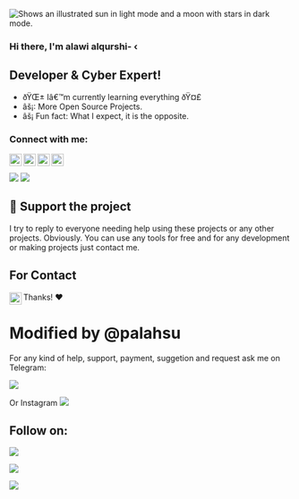 <picture> <source media="(prefers-color-scheme: dark)" srcset="https://graph.org/file/d1d31a56f7833013cf42b.jpg"> <source media="(prefers-color-scheme: light)" srcset="https://graph.org/file/d1d31a56f7833013cf42b.jpg"> <img alt="Shows an illustrated sun in light mode and a moon with stars in dark mode." src="https://user-images.githubusercontent.com/25423296/163456779-a8556205-d0a5-45e2-ac17-42d089e3c3f8.png"> </picture>
### Hi there, I'm alawi alqurshi- ‹

## Developer & Cyber Expert!

- ðŸŒ± Iâ€™m currently learning everything ðŸ¤£
- âš¡: More Open Source Projects.
- âš¡ Fun fact: What I expect, it is the opposite.



### Connect with me:

[<img align="left" alt="palahsu | YouTube" width="22px" src="https://cdn.jsdelivr.net/npm/simple-icons@v3/icons/youtube.svg" />][youtube]
[<img align="left" alt="palahsu | Gmail" width="22px" src="https://cdn.jsdelivr.net/npm/simple-icons@v3/icons/gmail.svg" />][gmail]
[<img align="left" alt="palahsu | LinkedIn" width="22px" src="https://cdn.jsdelivr.net/npm/simple-icons@v3/icons/linkedin.svg" />][linkedin]
[<img align="left" alt="palahsu | Telegram" width="22px" src="https://cdn.jsdelivr.net/npm/simple-icons@v3/icons/telegram.svg" />][telegram]

<br />
<br />


<img src = "https://github-readme-stats.vercel.app/api?username=palahsu&&show_icons=true&title_color=ffffff&icon_color=bb2acf&text_color=daf7dc&bg_color=151515">
<img src = "https://github-readme-stats.vercel.app/api/top-langs/?username=palahsu&langs_count=8&theme=blue-green">

## :sparkling_heart: Support the project

I try to reply to everyone needing help using these projects or any other projects. Obviously. 
You can use any tools for free and for any development or making projects just contact me.

## For Contact

[<img align="left" alt="palahsu | YouTube" width="22px" src="https://cdn.jsdelivr.net/npm/simple-icons@v3/icons/gmail.svg" />][gmail]


Thanks! :heart:

</details>

[website]: https://palashgamertechnique.blogspot.com
[Instagram]: https://Instagram.com/uxxki
[gmail]: https://alawialqurshi@gmail.com
[youtube]: https://www.youtube.com/channel/AW_CODE
[linkedin]: https://linkedin.com/in/
[telegram]: https://t.me/ALAWE1

# Modified by @palahsu

For any kind of help, support, payment, suggetion and request ask me on Telegram:

<a href="https://t.me/AWCODE3"><img src="https://img.shields.io/badge/Telegram-Group%20Telegram%20Join-red.svg?logo=telegram"></a>

Or Instagram <a href="https://www.Instagram.com/aduri.knox01/"><img src="https://img.shields.io/badge/Instagram-Follow%20on%20Instagram-red.svg?logo=Instagram"></a>

## Follow on:
<p align="left">
<a href="https://github.com/alawialqurshi"><img src="https://img.shields.io/badge/GitHub-Follow%20on%20GitHub-inactive.svg?logo=github"></a>
</p><p align="left">
<a href="https://www.Instagram.com/aduri.knox01/"><img src="https://img.shields.io/badge/Instagram-Follow%20on%20Instagram-red.svg?logo=Instagram"></a>
</p><p align="left">
<a href="https://t.me/ALAWE1"><img src="https://img.shields.io/badge/Telegram-Contact%20Telegram%20Profile-blue.svg?logo=telegram"></a>
</p><p align="left"> 
 
